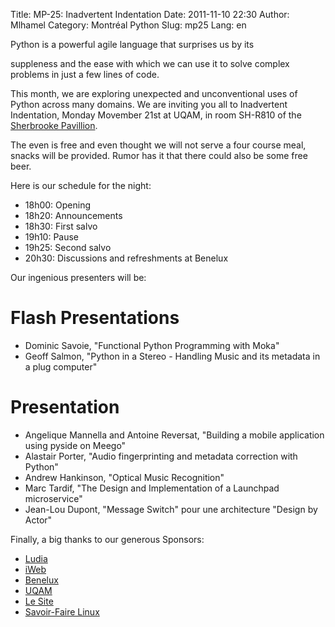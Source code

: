 Title: MP-25: Inadvertent Indentation
Date: 2011-11-10 22:30
Author: Mlhamel
Category: Montréal Python
Slug: mp25
Lang: en

<!--:en-->Python is a powerful agile language that surprises us by its
suppleness and the ease with which we can use it to solve complex
problems in just a few lines of code.

This month, we are exploring unexpected and unconventional uses of
Python across many domains. We are inviting you all to Inadvertent
Indentation, Monday Movember 21st at UQAM, in room SH-R810 of the
[Sherbrooke Pavillion][].

The even is free and even thought we will not serve a four course meal,
snacks will be provided. Rumor has it that there could also be some free
beer.

Here is our schedule for the night:

-   18h00: Opening
-   18h20: Announcements
-   18h30: First salvo
-   19h10: Pause
-   19h25: Second salvo
-   20h30: Discussions and refreshments at Benelux

Our ingenious presenters will be:

Flash Presentations
===================

-   Dominic Savoie, "Functional Python Programming with Moka"
-   Geoff Salmon, "Python in a Stereo - Handling Music and its metadata
    in a plug computer"

Presentation
============

-   Angelique Mannella and Antoine Reversat, "Building a mobile
    application using pyside on Meego"
-   Alastair Porter, "Audio fingerprinting and metadata correction with
    Python"
-   Andrew Hankinson, "Optical Music Recognition"
-   Marc Tardif, "The Design and Implementation of a Launchpad
    microservice"
-   Jean-Lou Dupont, "Message Switch" pour une architecture "Design by
    Actor"

Finally, a big thanks to our generous Sponsors:

-   [Ludia][]
-   [iWeb][]
-   [Benelux][]
-   [UQAM][]
-   [Le Site][]
-   [Savoir-Faire Linux][]

<!--:-->

</p>

  [Sherbrooke Pavillion]: http://www.uqam.ca/campus/pavillons/sh.htm
  [Ludia]: http://ludia.com/
  [iWeb]: http://iweb.ca/
  [Benelux]: http://www.brasseriebenelux.com/
  [UQAM]: http://uqam.ca/
  [Le Site]: http://lesite.ca/
  [Savoir-Faire Linux]: http://savoirfairelinux.com/
